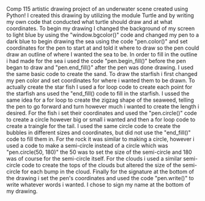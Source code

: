 Comp 115 artistic drawing project of an underwater scene created using Python!
I created this drawing by utilizing the module Turtle and by writing my own code that conducted what turtle should draw and at what coordinates. To begin my drawing I changed the background of my screen to light blue by using the "window.bgcolor()" code and changed my pen to a dark blue to begin drawing the sea using the code "pen.color()" and set coordinates for the pen to start at and told it where to draw so the pen could draw an outline of where I wanted the sea to be. In order to fill in the outline i had made for the sea i used the code "pen.begin_fill()" before the pen began to draw and "pen.end_fill()" after the pen was done drawing. I used the same basic code to create the sand. To draw the starfish i first changed my pen color and set coordinates for where i wanted them to be drawn. To actually create the star fish I used a for loop code to create each point for the starfish ans used the "end_fill() code to fill in the starfish. I ussed the same idea for a for loop to create the zigzag shape of the seaweed, telling the pen to go forward and turn however much i wanted to create the length i desired. For the fish i set their coordinates and used the "pen.circle()" code to create a circle however big or small i wanted and then a for loop code to create a traingle for the tail. I used the same circle code to create the bubbles in different sizes and coordinates, but did not use the "end_fill()" code to fill them in. For the rock it was similar to making a circle, however i used a code to make a semi-circle instead of a circle which was "pen.circle(50, 180)" the 50 was to set the size of the semi-circle and 180 was of course for the semi-circle itself. For the clouds i used a similar semi-circle code to create the tops of the clouds but altered the size of the semi-circle for each bump in the cloud. Finally for the signature at the bottom of the drawing i set the pen's coordinates and used the code "pen.write()" to write whatever words i wanted. I chose to sign my name at the bottom of my drawing. 
